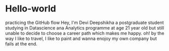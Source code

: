 # Hello-world
practicing the GitHub flow
Hey, I'm Devi Deepshikha a postgraduate student studying in Datascience ana Analytics programme at age 21 year old but still unable to decide to choose a career path which makes me happy.
oh! by the way I like to travel, I like to paint and wanna enojoy my own company but fails at the end.
